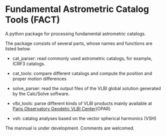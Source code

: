 # Fundamental Astrometric Catalog Tools (FACT)

A python package for processing fundamental astrometric catalogs.

The package consists of several parts, whose names and functions are listed
below.

- cat_parser: read commonly used astrometric catalogs, for example,
ICRF3 catalogs.

- cat_tools: compare different catalogs and compute the position and proper
motion differences

- solve_parser: read the output files of the VLBI global solution
generated by the Calc/Solve software.

- vlbi_tools: parse different kinds of VLBI products mainly available at [Paris Observatory Geodetic VLBI Center](https://ivsopar.obspm.fr/)(OPAR)

- vsh: catalog analyses based on the vector spherical harmonics (VSH)

The mannual is under development. Comments are welcomed.
